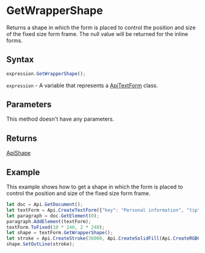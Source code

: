 # GetWrapperShape

Returns a shape in which the form is placed to control the position and size of the fixed size form frame.
The null value will be returned for the inline forms.

## Syntax

```javascript
expression.GetWrapperShape();
```

`expression` - A variable that represents a [ApiTextForm](../ApiTextForm.md) class.

## Parameters

This method doesn't have any parameters.

## Returns

[ApiShape](../../../Word/ApiShape/ApiShape.md)

## Example

This example shows how to get a shape in which the form is placed to control the position and size of the fixed size form frame.

```javascript editor-pdf
let doc = Api.GetDocument();
let textForm = Api.CreateTextForm({"key": "Personal information", "tip": "Enter your first name", "required": true, "placeholder": "First name", "comb": true, "maxCharacters": 10, "cellWidth": 3, "multiLine": false, "autoFit": false});
let paragraph = doc.GetElement(0);
paragraph.AddElement(textForm);
textForm.ToFixed(10 * 240, 2 * 240);
let shape = textForm.GetWrapperShape();
let stroke = Api.CreateStroke(36000, Api.CreateSolidFill(Api.CreateRGBColor(255, 111, 61)));
shape.SetOutLine(stroke);
```
